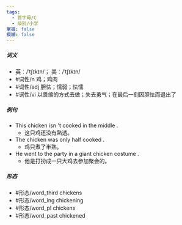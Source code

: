 ```yaml
---
tags:
  - 首字母/C
  - 级别/小学
掌握: false
模糊: false
---
```

##### 词义
- 英：/ˈtʃɪkɪn/； 美：/ˈtʃɪkɪn/
- #词性/n  鸡；鸡肉
- #词性/adj  胆怯；懦弱；怯懦
- #词性/vi  以畏缩的方式去做；失去勇气；在最后一刻因胆怯而退出了
##### 例句
- This chicken isn 't cooked in the middle .
	- 这只鸡还没有熟透。
- The chicken was only half cooked .
	- 鸡只煮了半熟。
- He went to the party in a giant chicken costume .
	- 他是打扮成一只大鸡去参加聚会的。
##### 形态
- #形态/word_third chickens
- #形态/word_ing chickening
- #形态/word_pl chickens
- #形态/word_past chickened
